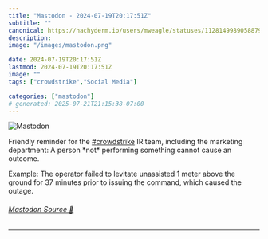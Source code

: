 ```yaml
---
title: "Mastodon - 2024-07-19T20:17:51Z"
subtitle: ""
canonical: https://hachyderm.io/users/mweagle/statuses/112814998905887909
description:
image: "/images/mastodon.png"

date: 2024-07-19T20:17:51Z
lastmod: 2024-07-19T20:17:51Z
image: ""
tags: ["crowdstrike","Social Media"]

categories: ["mastodon"]
# generated: 2025-07-21T21:15:38-07:00
---
```

![Mastodon](/images/mastodon.png)

<p>Friendly reminder for the <a href="https://hachyderm.io/tags/crowdstrike" class="mention hashtag" rel="tag">#<span>crowdstrike</span></a> IR team, including the marketing department: A person *not* performing something cannot cause an outcome. </p><p>Example: The operator failed to levitate unassisted 1 meter above the ground for 37 minutes prior to issuing the command, which caused the outage.</p>


###### [Mastodon Source 🐘](https://hachyderm.io/@mweagle/112814998905887909)

___
